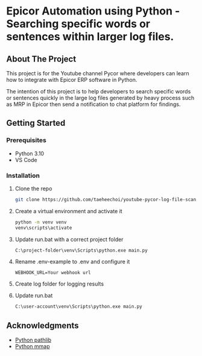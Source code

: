 # Epicor Automation using Python - Searching specific words or sentences within larger log files. 

<!-- ABOUT THE PROJECT -->

## About The Project

This project is for the Youtube channel Pycor where developers can learn how to integrate with Epicor ERP software in Python. 

The intention of this project is to help developers to search specific words or sentences quickly in the large log files generated by heavy process such as MRP in Epicor then send a notification to chat platform for findings.  

<!-- GETTING STARTED -->

## Getting Started

### Prerequisites

- Python 3.10
- VS Code

### Installation

1. Clone the repo
   ```sh
   git clone https://github.com/taeheechoi/youtube-pycor-log-file-scanner-notification.git .
   ```
2. Create a virtual environment and activate it
   ```sh
   python -m venv venv
   venv\scripts\activate
   ```
3. Update run.bat with a correct project folder
   ```sh
   C:\project-folder\venv\Scripts\python.exe main.py
   ```
4. Rename .env-example to .env and configure it
   ```
   WEBHOOK_URL=Your webhook url
   ```
5. Create log folder for logging results

6. Update run.bat
   ```sh
   C:\user-account\venv\Scripts\python.exe main.py
   ```
## Acknowledgments

- [Python pathlib](https://docs.python.org/3/library/pathlib.html)
- [Python mmap](https://docs.python.org/3/library/mmap.html)
